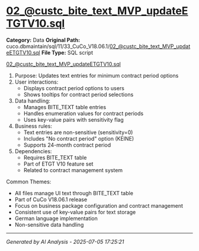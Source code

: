 # 02_@custc_bite_text_MVP_updateETGTV10.sql

**Category:** Data
**Original Path:** cuco.dbmaintain/sql/11/33_CuCo_V18.06.1/02_@custc_bite_text_MVP_updateETGTV10.sql
**File Type:** SQL script

02_@custc_bite_text_MVP_updateETGTV10.sql
1. Purpose: Updates text entries for minimum contract period options
2. User interactions:
   - Displays contract period options to users
   - Shows tooltips for contract period selections
3. Data handling:
   - Manages BITE_TEXT table entries
   - Handles enumeration values for contract periods
   - Uses key-value pairs with sensitivity flag
4. Business rules:
   - Text entries are non-sensitive (sensitivity=0)
   - Includes "No contract period" option (KEINE)
   - Supports 24-month contract period
5. Dependencies:
   - Requires BITE_TEXT table
   - Part of ETGT V10 feature set
   - Related to contract management system

Common Themes:
- All files manage UI text through BITE_TEXT table
- Part of CuCo V18.06.1 release
- Focus on business package configuration and contract management
- Consistent use of key-value pairs for text storage
- German language implementation
- Non-sensitive data handling

---
*Generated by AI Analysis - 2025-07-05 17:25:21*
